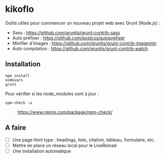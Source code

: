 # kikoflo
Outils utiles pour commencer un nouveau projet web avec Grunt (Node.js) :
* Sass : https://github.com/gruntjs/grunt-contrib-sass
* Auto prefixer : https://github.com/postcss/autoprefixer
* Minifier d'images : https://github.com/gruntjs/grunt-contrib-imagemin
* Auto compilation : https://github.com/gruntjs/grunt-contrib-watch




## Installation
    npm install
    nodevars
    grunt
    
    


Pour vérifier si les node_modules sont à jour :

    npm-check -u
    
> https://www.npmjs.com/package/npm-check/




## A faire
- [ ] Une page html type : headings, liste, citation, tableau, formulaire, etc.
- [ ] Mettre en place un réseau local pour le LiveReload
- [ ] Une installation automatique
